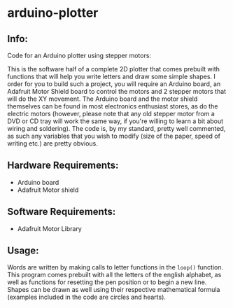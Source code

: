 # arduino-plotter

## Info:
Code for an Arduino plotter using stepper motors:

This is the software half of a complete 2D plotter that comes prebuilt with functions that will help you write letters and draw some simple shapes.
I order for you to build such a project, you will require an Arduino board, an Adafruit Motor Shield board to control the motors and 2 stepper motors that will do the XY movement. 
The Arduino board and the motor shield themselves can be found in most electronics enthusiast stores, as do the electric motors (however, please note that any old stepper motor from a DVD or CD tray will work the same way, if you're willing to learn a bit about wiring and soldering).
The code is, by my standard, pretty well commented, as such any variables that you wish to modify (size of the paper, speed of writing etc.) are pretty obvious.

## Hardware Requirements:
- Arduino board
- Adafruit Motor shield 

## Software Requirements:
- Adafruit Motor Library

## Usage:
  Words are written by making calls to letter functions in the `loop()` function. This program comes prebuilt with all the letters of the english alphabet, as well as functions for resetting the pen position or to begin a new line. Shapes can be drawn as well using their respective mathematical formula (examples included in the code are circles and hearts).
